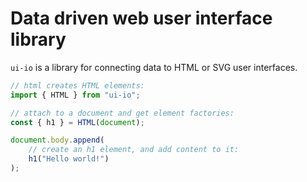 # Data driven web user interface library

`ui-io` is a library for connecting data to HTML or SVG user interfaces.

```js
// html creates HTML elements:
import { HTML } from "ui-io";

// attach to a document and get element factories:
const { h1 } = HTML(document);

document.body.append(
    // create an h1 element, and add content to it:
    h1("Hello world!")
);
```

